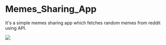 # Memes_Sharing_App
It's a simple memes sharing app which fetches random memes from reddit using API.

<img src="Screenshot1.png"/>
